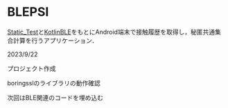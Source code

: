 # BLEPSI

[Static_Test](https://github.com/kennkyuu932/Static_test/tree/master)と[KotlinBLE](https://github.com/kennkyuu932/KotlinBLE)をもとにAndroid端末で接触履歴を取得し，秘匿共通集合計算を行うアプリケーション．

2023/9/22

プロジェクト作成

boringsslのライブラリの動作確認

次回はBLE関連のコードを埋め込む
